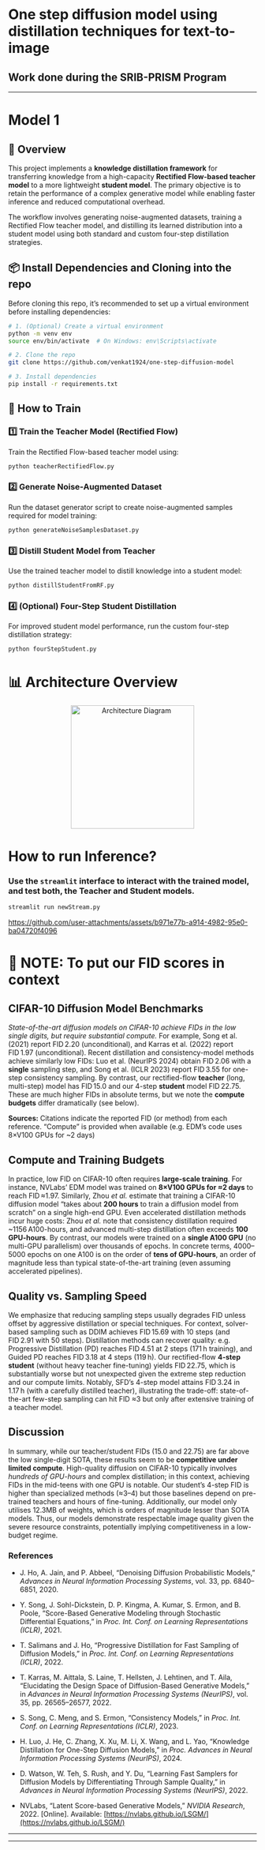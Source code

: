 # One step diffusion model using distillation techniques for text-to-image
## Work done during the SRIB-PRISM Program
---
# Model 1

## 📑 Overview

This project implements a **knowledge distillation framework** for transferring knowledge from a high-capacity **Rectified Flow-based teacher model** to a more lightweight **student model**. The primary objective is to retain the performance of a complex generative model while enabling faster inference and reduced computational overhead.

The workflow involves generating noise-augmented datasets, training a Rectified Flow teacher model, and distilling its learned distribution into a student model using both standard and custom four-step distillation strategies.


## 📦 Install Dependencies and Cloning into the repo

Before cloning this repo, it’s recommended to set up a virtual environment before installing dependencies:

```bash
# 1. (Optional) Create a virtual environment
python -m venv env
source env/bin/activate  # On Windows: env\Scripts\activate

# 2. Clone the repo
git clone https://github.com/venkat1924/one-step-diffusion-model

# 3. Install dependencies
pip install -r requirements.txt
```
## 🚀 How to Train
### 1️⃣ Train the Teacher Model (Rectified Flow)
Train the Rectified Flow-based teacher model using:

```bash
python teacherRectifiedFlow.py
```
### 2️⃣ Generate Noise-Augmented Dataset
Run the dataset generator script to create noise-augmented samples required for model training:

```bash
python generateNoiseSamplesDataset.py
```

### 3️⃣ Distill Student Model from Teacher
Use the trained teacher model to distill knowledge into a student model:
```bash
python distillStudentFromRF.py
```
### 4️⃣ (Optional) Four-Step Student Distillation
For improved student model performance, run the custom four-step distillation strategy:
```bash
python fourStepStudent.py
```

# 📊 Architecture Overview
<div align="center">
  <img src="architecture.png" alt="Architecture Diagram" width="250"/>
</div>


# How to run Inference?
### Use the `streamlit` interface to interact with the trained model, and test both, the Teacher and Student models.
```bash
streamlit run newStream.py
```

https://github.com/user-attachments/assets/b971e77b-a914-4982-95e0-ba04720f4096

# 📌 NOTE: To put our FID scores in context

## CIFAR-10 Diffusion Model Benchmarks

*State-of-the-art diffusion models on CIFAR-10 achieve FIDs in the low single digits, but require substantial compute.*  For example, Song et al. (2021) report FID 2.20 (unconditional), and Karras et al. (2022) report FID 1.97 (unconditional).  Recent distillation and consistency-model methods achieve similarly low FIDs: Luo et al. (NeurIPS 2024) obtain FID 2.06 with a **single** sampling step, and Song et al. (ICLR 2023) report FID 3.55 for one-step consistency sampling.  By contrast, our rectified-flow **teacher** (long, multi-step) model has FID 15.0 and our 4-step **student** model FID 22.75.  These are much higher FIDs in absolute terms, but we note the **compute budgets** differ dramatically (see below).

**Sources:** Citations indicate the reported FID (or method) from each reference.  “Compute” is provided when available (e.g. EDM’s code uses 8×V100 GPUs for \~2 days)

## Compute and Training Budgets

In practice, low FID on CIFAR-10 often requires **large-scale training**.  For instance, NVLabs’ EDM model was trained on **8×V100 GPUs for ≈2 days** to reach FID ≈1.97.  Similarly, Zhou *et al.* estimate that training a CIFAR-10 diffusion model “takes about **200 hours** to train a diffusion model from scratch” on a single high-end GPU.  Even accelerated distillation methods incur huge costs: Zhou *et al.* note that consistency distillation required \~1156 A100-hours, and advanced multi-step distillation often exceeds **100 GPU-hours**.  By contrast, our models were trained on a **single A100 GPU** (no multi-GPU parallelism) over thousands of epochs.  In concrete terms, 4000–5000 epochs on one A100 is on the order of **tens of GPU-hours**, an order of magnitude less than typical state-of-the-art training (even assuming accelerated pipelines).

## Quality vs. Sampling Speed

We emphasize that reducing sampling steps usually degrades FID unless offset by aggressive distillation or special techniques.  For context, solver-based sampling such as DDIM achieves FID 15.69 with 10 steps (and FID 2.91 with 50 steps).  Distillation methods can recover quality: e.g. Progressive Distillation (PD) reaches FID 4.51 at 2 steps (171 h training), and Guided PD reaches FID 3.18 at 4 steps (119 h).  Our rectified-flow **4-step student** (without heavy teacher fine-tuning) yields FID 22.75, which is substantially worse but not unexpected given the extreme step reduction and our compute limits.  Notably, SFD’s 4-step model attains FID 3.24 in 1.17 h (with a carefully distilled teacher), illustrating the trade-off: state-of-the-art few-step sampling can hit FID ≈3 but only after extensive training of a teacher model.

## Discussion

In summary, while our teacher/student FIDs (15.0 and 22.75) are far above the low single-digit SOTA, these results seem to be **competitive under limited compute**.  High-quality diffusion on CIFAR-10 typically involves *hundreds of GPU-hours* and complex distillation; in this context, achieving FIDs in the mid-teens with one GPU is notable.  Our student’s 4-step FID is higher than specialized methods (≈3–4) but those baselines depend on pre-trained teachers and hours of fine-tuning.  Additionally, our model only utilises 12.3MB of weights, which is orders of magnitude lesser than SOTA models. Thus, our models demonstrate respectable image quality given the severe resource constraints, potentially implying competitiveness in a low-budget regime.

### References

- J. Ho, A. Jain, and P. Abbeel, “Denoising Diffusion Probabilistic Models,” *Advances in Neural Information Processing Systems*, vol. 33, pp. 6840–6851, 2020.

- Y. Song, J. Sohl-Dickstein, D. P. Kingma, A. Kumar, S. Ermon, and B. Poole, “Score-Based Generative Modeling through Stochastic Differential Equations,” in *Proc. Int. Conf. on Learning Representations (ICLR)*, 2021.

- T. Salimans and J. Ho, “Progressive Distillation for Fast Sampling of Diffusion Models,” in *Proc. Int. Conf. on Learning Representations (ICLR)*, 2022.

- T. Karras, M. Aittala, S. Laine, T. Hellsten, J. Lehtinen, and T. Aila, “Elucidating the Design Space of Diffusion-Based Generative Models,” in *Advances in Neural Information Processing Systems (NeurIPS)*, vol. 35, pp. 26565–26577, 2022.

- S. Song, C. Meng, and S. Ermon, “Consistency Models,” in *Proc. Int. Conf. on Learning Representations (ICLR)*, 2023.

- H. Luo, J. He, C. Zhang, X. Xu, M. Li, X. Wang, and L. Yao, “Knowledge Distillation for One-Step Diffusion Models,” in *Proc. Advances in Neural Information Processing Systems (NeurIPS)*, 2024.

- D. Watson, W. Teh, S. Rush, and Y. Du, “Learning Fast Samplers for Diffusion Models by Differentiating Through Sample Quality,” in *Advances in Neural Information Processing Systems (NeurIPS)*, 2022.

- NVLabs, “Latent Score-based Generative Models,” *NVIDIA Research*, 2022. \[Online]. Available: [https://nvlabs.github.io/LSGM/](https://nvlabs.github.io/LSGM/)

---
---











